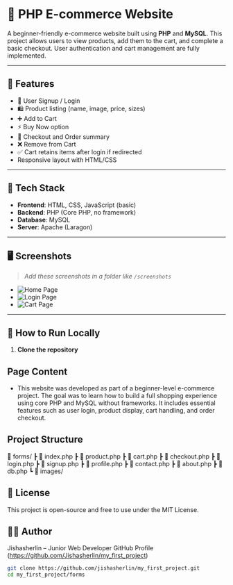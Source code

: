 # 🛒 PHP E-commerce Website

A beginner-friendly e-commerce website built using **PHP** and **MySQL**. This project allows users to view products, add them to the cart, and complete a basic checkout. User authentication and cart management are fully implemented.

---

## 📌 Features

- 👤 User Signup / Login
- 🛍️ Product listing (name, image, price, sizes)
- ➕ Add to Cart
- ⚡ Buy Now option
- 🧾 Checkout and Order summary
- ❌ Remove from Cart
- ✅ Cart retains items after login if redirected
- Responsive layout with HTML/CSS

---

## 🧰 Tech Stack

- **Frontend**: HTML, CSS, JavaScript (basic)
- **Backend**: PHP (Core PHP, no framework)
- **Database**: MySQL
- **Server**: Apache (Laragon)

---

## 🖥️ Screenshots

> _Add these screenshots in a folder like `/screenshots`_

- ![Home Page](screenshots/home.png)
- ![Login Page](screenshots/login.png)
- ![Cart Page](screenshots/cart.png)

---

## 🚀 How to Run Locally

1. **Clone the repository**

## Page Content
- This website was developed as part of a beginner-level e-commerce project. The goal was to learn how to build a full shopping experience using core PHP and MySQL without frameworks. It includes essential features such as user login, product display, cart handling, and order checkout.

## Project Structure
📁 forms/
 ┣ 📄 index.php
 ┣ 📄 product.php
 ┣ 📄 cart.php
 ┣ 📄 checkout.php
 ┣ 📄 login.php
 ┣ 📄 signup.php
 ┣ 📄 profile.php
 ┣ 📄 contact.php
 ┣ 📄 about.php
 ┣ 📄 db.php
 ┗ 📁 images/

## 📝 License
This project is open-source and free to use under the MIT License.

## 🙋‍♀️ Author
Jishasherlin – Junior Web Developer
GitHub Profile (https://github.com/Jishasherlin/my_first_project)

```bash
git clone https://github.com/jishasherlin/my_first_project.git
cd my_first_project/forms
